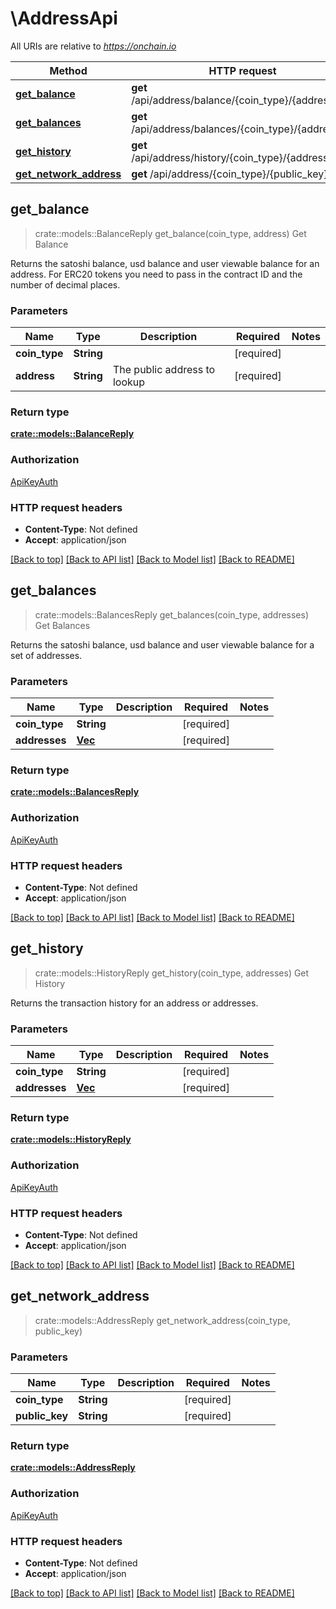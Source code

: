 # \AddressApi

All URIs are relative to *https://onchain.io*

Method | HTTP request | Description
------------- | ------------- | -------------
[**get_balance**](AddressApi.md#get_balance) | **get** /api/address/balance/{coin_type}/{address} | Get Balance
[**get_balances**](AddressApi.md#get_balances) | **get** /api/address/balances/{coin_type}/{addresses} | Get Balances
[**get_history**](AddressApi.md#get_history) | **get** /api/address/history/{coin_type}/{addresses} | Get History
[**get_network_address**](AddressApi.md#get_network_address) | **get** /api/address/{coin_type}/{public_key} | 



## get_balance

> crate::models::BalanceReply get_balance(coin_type, address)
Get Balance

Returns the satoshi balance, usd balance and user viewable balance for an address. For ERC20 tokens you need to pass in the contract ID and the number of decimal places.

### Parameters


Name | Type | Description  | Required | Notes
------------- | ------------- | ------------- | ------------- | -------------
**coin_type** | **String** |  | [required] |
**address** | **String** | The public address to lookup | [required] |

### Return type

[**crate::models::BalanceReply**](BalanceReply.md)

### Authorization

[ApiKeyAuth](../README.md#ApiKeyAuth)

### HTTP request headers

- **Content-Type**: Not defined
- **Accept**: application/json

[[Back to top]](#) [[Back to API list]](../README.md#documentation-for-api-endpoints) [[Back to Model list]](../README.md#documentation-for-models) [[Back to README]](../README.md)


## get_balances

> crate::models::BalancesReply get_balances(coin_type, addresses)
Get Balances

Returns the satoshi balance, usd balance and user viewable balance for a set of addresses.

### Parameters


Name | Type | Description  | Required | Notes
------------- | ------------- | ------------- | ------------- | -------------
**coin_type** | **String** |  | [required] |
**addresses** | [**Vec<String>**](String.md) |  | [required] |

### Return type

[**crate::models::BalancesReply**](BalancesReply.md)

### Authorization

[ApiKeyAuth](../README.md#ApiKeyAuth)

### HTTP request headers

- **Content-Type**: Not defined
- **Accept**: application/json

[[Back to top]](#) [[Back to API list]](../README.md#documentation-for-api-endpoints) [[Back to Model list]](../README.md#documentation-for-models) [[Back to README]](../README.md)


## get_history

> crate::models::HistoryReply get_history(coin_type, addresses)
Get History

Returns the transaction history for an address or addresses.

### Parameters


Name | Type | Description  | Required | Notes
------------- | ------------- | ------------- | ------------- | -------------
**coin_type** | **String** |  | [required] |
**addresses** | [**Vec<String>**](String.md) |  | [required] |

### Return type

[**crate::models::HistoryReply**](HistoryReply.md)

### Authorization

[ApiKeyAuth](../README.md#ApiKeyAuth)

### HTTP request headers

- **Content-Type**: Not defined
- **Accept**: application/json

[[Back to top]](#) [[Back to API list]](../README.md#documentation-for-api-endpoints) [[Back to Model list]](../README.md#documentation-for-models) [[Back to README]](../README.md)


## get_network_address

> crate::models::AddressReply get_network_address(coin_type, public_key)


### Parameters


Name | Type | Description  | Required | Notes
------------- | ------------- | ------------- | ------------- | -------------
**coin_type** | **String** |  | [required] |
**public_key** | **String** |  | [required] |

### Return type

[**crate::models::AddressReply**](AddressReply.md)

### Authorization

[ApiKeyAuth](../README.md#ApiKeyAuth)

### HTTP request headers

- **Content-Type**: Not defined
- **Accept**: application/json

[[Back to top]](#) [[Back to API list]](../README.md#documentation-for-api-endpoints) [[Back to Model list]](../README.md#documentation-for-models) [[Back to README]](../README.md)

